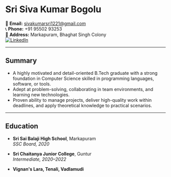 # Sri Siva Kumar Bogolu

📧 **Email:** sivakumarsri1221@gmail.com  
📞 **Phone:** +91 95502 93253  
📍 **Address:** Markapuram, Bhaghat Singh Colony  
[![LinkedIn](./linked.webp)](https://www.linkedin.com/in/lakshman-sai-sankar-kotte-218b0a354)  

---

## Summary
- A highly motivated and detail-oriented B.Tech graduate with a strong foundation in Computer Science skilled in programming languages, software, or tools.  
- Adept at problem-solving, collaborating in team environments, and learning new technologies.  
- Proven ability to manage projects, deliver high-quality work within deadlines, and apply theoretical knowledge to practical scenarios.

---

## Education
- **Sri Sai Balaji High School**, Markapuram  
  *SSC Board, 2020*

- **Sri Chaitanya Junior College**, Guntur  
  *Intermediate, 2020–2022*

- **Vignan's Lara, Tenali, Vadlamudi**

